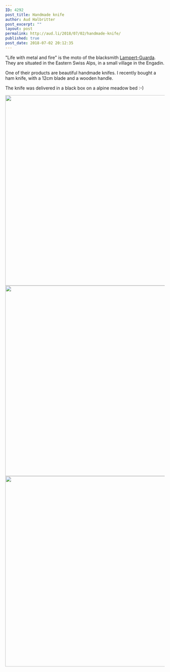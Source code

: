 ```yaml
---
ID: 4292
post_title: Handmade knife
author: Aud Halbritter
post_excerpt: ""
layout: post
permalink: http://aud.li/2018/07/02/handmade-knife/
published: true
post_date: 2018-07-02 20:12:35
---
```

"Life with metal and fire" is the moto of the blacksmith <a href="https://www.lampert-guarda.ch/">Lampert-Guarda</a>. They are situated in the Eastern Swiss Alps, in a small village in the Engadin.

One of their products are beautiful handmade knifes. I recently bought a ham knife, with a 12cm blade and a wooden handle.

The knife was delivered in a black box on a alpine meadow bed :-)

<a href="http://aud.li/wp-content/uploads/2018/07/MG_0112.jpg"><img class="alignnone size-large wp-image-4293" src="http://aud.li/wp-content/uploads/2018/07/MG_0112-1024x683.jpg" alt="" width="900" height="600" /></a> <a href="http://aud.li/wp-content/uploads/2018/07/MG_0113.jpg"><img class="alignnone size-large wp-image-4294" src="http://aud.li/wp-content/uploads/2018/07/MG_0113-1024x683.jpg" alt="" width="900" height="600" /></a> <a href="http://aud.li/wp-content/uploads/2018/07/MG_0114.jpg"><img class="alignnone size-large wp-image-4295" src="http://aud.li/wp-content/uploads/2018/07/MG_0114-1024x683.jpg" alt="" width="900" height="600" /></a>